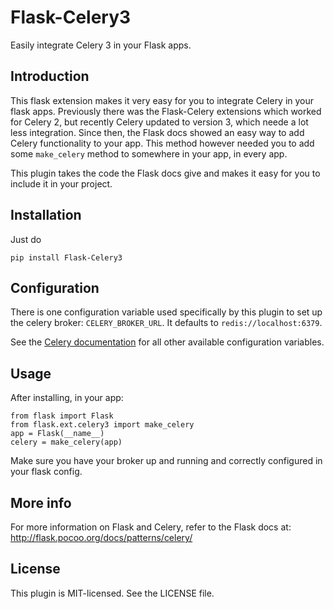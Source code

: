 Flask-Celery3
=============
Easily integrate Celery 3 in your Flask apps.

Introduction
------------
This flask extension makes it very easy for you to integrate Celery in your
flask apps. Previously there was the Flask-Celery extensions which worked for
Celery 2, but recently Celery updated to version 3, which neede a lot less
integration. Since then, the Flask docs showed an easy way to add Celery
functionality to your app. This method however needed you to add some
`make_celery` method to somewhere in your app, in every app.

This plugin takes the code the Flask docs give and makes it easy for you to
include it in your project.


Installation
------------
Just do

    pip install Flask-Celery3


Configuration
-------------
There is one configuration variable used specifically by this plugin to set up
the celery broker: `CELERY_BROKER_URL`. It defaults to `redis://localhost:6379`.

See the [Celery documentation][1] for all other available configuration
variables.


Usage
-----
After installing, in your app:

    from flask import Flask
    from flask.ext.celery3 import make_celery
    app = Flask(__name__)
    celery = make_celery(app)

Make sure you have your broker up and running and correctly configured in your
flask config.


More info
---------
For more information on Flask and Celery, refer to the Flask docs at:
http://flask.pocoo.org/docs/patterns/celery/


License
-------
This plugin is MIT-licensed. See the LICENSE file.


[1]: http://celery.readthedocs.org/en/latest/configuration.html
